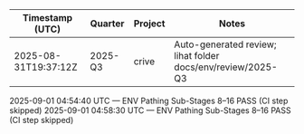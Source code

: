 | Timestamp (UTC) | Quarter | Project | Notes |
|---|---|---|---|
| 2025-08-31T19:37:12Z | 2025-Q3 | crive | Auto-generated review; lihat folder docs/env/review/2025-Q3 |
2025-09-01 04:54:40 UTC — ENV Pathing Sub-Stages 8–16 PASS (CI step skipped)
2025-09-01 04:58:30 UTC — ENV Pathing Sub-Stages 8–16 PASS (CI step skipped)
